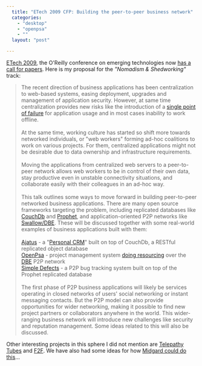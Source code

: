```yaml
---
  title: "ETech 2009 CFP: Building the peer-to-peer business network"
  categories: 
    - "desktop"
    - "openpsa"
    - ""
  layout: "post"

---
```

<p>
<a href="http://en.oreilly.com/et2009/public/content/home">ETech 2009</a>, the O'Reilly conference on emerging technologies now <a href="http://www.boingboing.net/2008/08/04/etech-2009-call-for.html">has a call for papers</a>. Here is my proposal for the <em>"Nomadism &amp; Shedworking"</em> track:
</p><blockquote>
The recent direction of business applications has been centralization to web-based systems, easing deployment, upgrades and management of application security. However, at same time centralization provides new risks like the introduction of a <a href="http://www.chrisbrogan.com/when-google-owns-you/">single point of failure</a> for application usage and in most cases inability to work offline.
<br /><br />At the same time, working culture has started so shift more towards networked individuals, or "web workers" forming ad-hoc coalitions to work on various projects. For them, centralized applications might not be desirable due to data ownership and infrastructure requirements.
<br /><br />Moving the applications from centralized web servers to a peer-to-peer network allows web workers to be in control of their own data, stay productive even in unstable connectivity situations, and collaborate easily with their colleagues in an ad-hoc way.
<br /><br />This talk outlines some ways to move forward in building peer-to-peer networked business applications. There are many open source frameworks targeting the problem, including replicated databases like <a href="http://incubator.apache.org/couchdb/">CouchDb</a> and <a href="http://syncwith.us/">Prophet</a>, and application-oriented P2P networks like <a href="http://swallow.sourceforge.net/">Swallow/DBE</a>. These will be discussed together with some real-world examples of business applications built with them:
<br /><br /><a href="http://www.ajatus.info/">Ajatus</a> - a "<a href="http://blogs.law.harvard.edu/vrm/2007/11/16/crm-gets-personal/">Personal CRM</a>" built on top of CouchDb, a RESTful replicated object database
<br /><a href="http://bergie.iki.fi/blog/how-openpsa-uses-dbe.html">OpenPsa</a> - project management system <a href="http://bergie.iki.fi/blog/finding-resources-automatically-in-openpsa.html">doing resourcing</a> over the <a href="http://www.digital-ecosystem.org/">DBE</a> P2P network
<br /><a href="http://syncwith.us/">Simple Defects</a> - a P2P bug tracking system built on top of the Prophet replicated database
<br /><br />The first phase of P2P business applications will likely be services operating in closed networks of users' social networking or instant messaging contacts. But the P2P model can also provide opportunities for wider networking, making it possible to find new project partners or collaborators anywhere in the world. This wider-ranging business network will introduce new challenges like security and reputation management. Some ideas related to this will also be discussed.
</blockquote><p>
Other interesting projects in this sphere I did not mention are <a href="http://telepathy.freedesktop.org/wiki/Tubes">Telepathy Tubes</a> and <a href="http://ulno.net/f2f/">F2F</a>. We have also had some ideas for how <a href="http://bergie.iki.fi/blog/xmpp_publish-subscribe_for_midgard_and_ajatus_replication.html">Midgard could do this</a>...
</p>